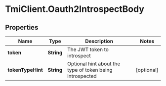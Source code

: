 # TmiClient.Oauth2IntrospectBody

## Properties
Name | Type | Description | Notes
------------ | ------------- | ------------- | -------------
**token** | **String** | The JWT token to introspect | 
**tokenTypeHint** | **String** | Optional hint about the type of token being introspected | [optional] 
